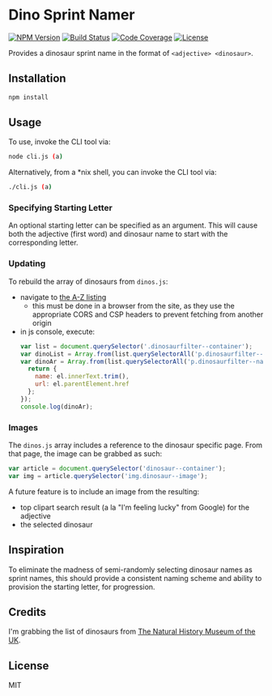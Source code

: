 # Dino Sprint Namer
[![NPM Version](https://img.shields.io/npm/v/dino-sprint-namer.svg)](https://www.npmjs.com/package/dino-sprint-namer) [![Build Status](https://travis-ci.org/edm00se/dino-sprint-namer.svg?branch=master)](https://travis-ci.org/edm00se/dino-sprint-namer) [![Code Coverage](https://img.shields.io/codecov/c/github/edm00se/dino-sprint-namer.svg)](https://codecov.io/gh/edm00se/dino-sprint-namer) [![License](https://img.shields.io/npm/l/dino-sprint-namer.svg)](https://www.npmjs.com/package/dino-sprint-namer#license)

Provides a dinosaur sprint name in the format of `<adjective> <dinosaur>`.

## Installation

```sh
npm install
```

## Usage

To use, invoke the CLI tool via:

```sh
node cli.js (a)
```

Alternatively, from a *nix shell, you can invoke the CLI tool via:

```sh
./cli.js (a)
```

### Specifying Starting Letter

An optional starting letter can be specified as an argument. This will cause both the adjective (first word) and dinosaur name to start with the corresponding letter.

### Updating

To rebuild the array of dinosaurs from `dinos.js`:

- navigate to [the A-Z listing](http://www.nhm.ac.uk/discover/dino-directory/name/name-az-all.html)
  - this must be done in a browser from the site, as they use the appropriate CORS and CSP headers to prevent fetching from another origin
- in js console, execute:
  ```js
  var list = document.querySelector('.dinosaurfilter--container');
  var dinoList = Array.from(list.querySelectorAll('p.dinosaurfilter--name')).map(el => el.innerText.trim());
  var dinoAr = Array.from(list.querySelectorAll('p.dinosaurfilter--name')).map(el => {
    return {
      name: el.innerText.trim(),
      url: el.parentElement.href
    };
  });
  console.log(dinoAr);
  ```

### Images

The `dinos.js` array includes a reference to the dinosaur specific page. From that page, the image can be grabbed as such:

```js
var article = document.querySelector('dinosaur--container');
var img = article.querySelector('img.dinosaur--image');
```

A future feature is to include an image from the resulting:

- top clipart search result (a la "I'm feeling lucky" from Google) for the adjective
- the selected dinosaur

## Inspiration

To eliminate the madness of semi-randomly selecting dinosaur names as sprint names, this should provide a consistent naming scheme and ability to provision the starting letter, for progression.

## Credits

I'm grabbing the list of dinosaurs from [The Natural History Museum of the UK](http://www.nhm.ac.uk/).

## License

MIT
